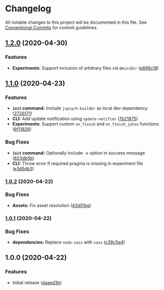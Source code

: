 # Changelog

All notable changes to this project will be documented in this file. See
[Conventional Commits](https://conventionalcommits.org) for commit guidelines.

## [1.2.0](https://github.com/bjoluc/jspsych-builder/compare/v1.1.0...v1.2.0) (2020-04-30)


### Features

* **Experiments:** Support inclusion of arbitrary files via `@miscDir` ([e698c18](https://github.com/bjoluc/jspsych-builder/commit/e698c18c0767eb52146c1fec3bc14cd7abdd7344))

## [1.1.0](https://github.com/bjoluc/jspsych-builder/compare/v1.0.2...v1.1.0) (2020-04-23)


### Features

* **`init` command:** Include `jspsych-builder` as local dev dependency ([2726171](https://github.com/bjoluc/jspsych-builder/commit/2726171d3cbb1577cc551f272035c0e6d6a74c9e))
* **CLI:** Add update notification using `update-notifier` ([7b21875](https://github.com/bjoluc/jspsych-builder/commit/7b218752c5c3aa4a146032e2eaebdfff900e49e4))
* **Experiments:** Support custom `on_finish` and `on_finish_jatos` functions ([6f11826](https://github.com/bjoluc/jspsych-builder/commit/6f11826470108f3ef58128e556d76e2b647b535e))


### Bug Fixes

* **`init` command:** Optionally include `-e` option in success message ([823db5b](https://github.com/bjoluc/jspsych-builder/commit/823db5b45b27f3d39bae45f0c250232347d1e230))
* **CLI:** Throw error if required pragma is missing in experiment file ([e3d5db3](https://github.com/bjoluc/jspsych-builder/commit/e3d5db3dddb170c9529449035d5cfd242a5aa8c2))

### [1.0.2](https://github.com/bjoluc/jspsych-builder/compare/v1.0.1...v1.0.2) (2020-04-22)


### Bug Fixes

* **Assets:** Fix asset resolution ([43d51be](https://github.com/bjoluc/jspsych-builder/commit/43d51be2a0d781d83d981131fa72dce24c8313ee))

### [1.0.1](https://github.com/bjoluc/jspsych-builder/compare/v1.0.0...v1.0.1) (2020-04-22)


### Bug Fixes

* **dependencies:** Replace `node-sass` with `sass` ([c38c5e4](https://github.com/bjoluc/jspsych-builder/commit/c38c5e4eb585a2f02e44749f249728c6f329e63e))

## 1.0.0 (2020-04-22)


### Features

* Initial release ([daaed3b](https://github.com/bjoluc/jspsych-builder/commit/daaed3bdd4816f3b72811c2227c68e195c28fd76))
